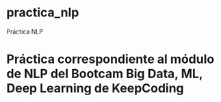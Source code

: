 # practica_nlp
Práctica NLP
# Práctica correspondiente al módulo de NLP del Bootcam Big Data, ML, Deep Learning de KeepCoding
